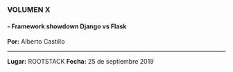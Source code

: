 ### VOLUMEN X
#### - Framework showdown Django vs Flask

__Por:__  Alberto Castillo

----------------------------------------
__Lugar:__  ROOTSTACK
__Fecha:__  25 de septiembre 2019

